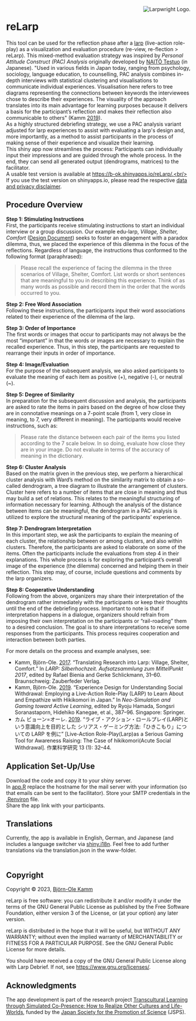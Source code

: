 <picture>
  <source media="(prefers-color-scheme: dark)" srcset="https://www.larpwright.online/assets/rl-logo_wh.png">
  <source media="(prefers-color-scheme: light)" srcset="https://www.larpwright.online/assets/rl-logo_bl.png">
  <img align="right" alt="Larpwright Logo." src="https://www.larpwright.online/assets/rl-logo_bl.png">
</picture>

# reLarp

This tool can be used for the reflection phase after a [larp](https://nordiclarp.org/wiki/Larp) (live-action role-play) as a visualization and evaluation procedure (re-view, re-flection > reLarp). This mixed-method evaluation strategy was inspired by *Personal Attitude Construct (PAC) Analysis* originally developed by [NAITŌ Testuo](https://pacanalysis.jimdofree.com/) (in Japanese). "Used in various fields in Japan today, ranging from psychology, sociology, language education, to counselling, PAC analysis combines in-depth interviews with statistical clustering and visualisations to communicate individual experiences. Visualisation here refers to tree diagrams representing the connections between keywords the interviewees chose to describe their experiences. The visuality of the approach translates into its main advantage for learning purposes because it delivers a basis for the participant’s reflection and makes their reflection also communicable to others" (Kamm [2019](https://doi.org/10.1007/978-981-13-8039-6_36)). <br/>
As a highly structured debriefing strategy, we use a PAC analysis variant adjusted for larp experiences to assist with evaluating a larp's design and, more importantly, as a method to assist participants in the process of making sense of their experience and visualize their learning. <br/>
This shiny app now streamlines the process: Participants can individually input their impressions and are guided through the whole process. In the end, they can send all generated output (dendrograms, matrices) to the facilitator. <br/>
A usable test version is available at https://b-ok.shinyapps.io/reLarp/.<br/>
If you use the test version on shinyapps.io, please read the respective [data and privacy disclaimer](https://www.larpwright.online/relarp/#data_privacy).

## Procedure Overview
**Step 1: Stimulating Instructions**<br/>
First, the participants receive stimulating instructions to start an individual interview or a group discussion. Our example edu-larp, *Village, Shelter, Comfort* ([Design Document](https://www.b-ok.de/vsc_larp/)) seeks to foster an engagement with a paradox dilemma, thus, we placed the experience of this dilemma in the focus of the reflections. Regardless of language, the instructions thus conformed to the following format (paraphrased):
> Please recall the experience of facing the dilemma in the three scenarios of Village, Shelter, Comfort. List words or short sentences that are meaningful to you in describing this experience. Think of as many words as possible and record them in the order that the words occurred to you.

**Step 2: Free Word Association**<br/>
Following these instructions, the participants input their word associations related to their experience of the dilemma of the larp.

**Step 3: Order of Importance**<br/>
The first words or images that occur to participants may not always be the most “important” in that the words or images are necessary to explain the recalled experience. Thus, in this step, the participants are requested to rearrange their inputs in order of importance.

**Step 4: Image/Evaluation**<br/>
For the purpose of the subsequent analysis, we also asked participants to evaluate the meaning of each item as positive (+), negative (-), or neutral (~).

**Step 5: Degree of Similarity**<br/>
In preparation for the subsequent discussion and analysis, the participants are asked to rate the items in pairs based on the degree of how close they are in connotative meanings on a 7-point scale (from 1, very close in meaning, to 7, very different in meaning). The participants would receive instructions, such as:
> Please rate the distance between each pair of the items you listed according to the 7 scale below. In so doing, evaluate how close they are in your image. Do not evaluate in terms of the accuracy of meaning in the dictionary.

**Step 6: Cluster Analysis**<br/>
Based on the matrix given in the previous step, we perform a hierarchical cluster analysis with Ward’s method on the similarity matrix to obtain a so-called dendrogram, a tree diagram to illustrate the arrangement of clusters. Cluster here refers to a number of items that are close in meaning and thus may build a set of relations. This relates to the meaningful structuring of information necessary for learning.
Although the analysis of the distance between items can be meaningful, the dendrogram in a PAC analysis is utilized to explore the structural meaning of the participants’ experience.

**Step 7: Dendrogram Interpretation**<br/>
In this important step, we ask the participants to explain the meaning of each cluster, the relationship between or among clusters, and also within clusters. Therefore, the participants are asked to elaborate on some of the items. Often the participants include the evaluations from step 4 in their explanations. This whole process is for exploring the participant’s overall image of the experience (the dilemma) concerned and helping them in their reflection. This step may, of course, include questions and comments by the larp organizers.

**Step 8: Cooperative Understanding**<br/>
Following from the above, organizers may share their interpretation of the dendrogram rather immediately with the participants or keep their thoughts until the end of the debriefing process. Important to note is that if interpretation happens in a dialogue, organizers should refrain from imposing their own interpretation on the participants or  “rail-roading” them to a desired conclusion. The goal is to share interpretations to receive some responses from the participants. This process requires cooperation and interaction between both parties.

For more details on the process and example analyses, see:<br/>
- Kamm, Björn-Ole. [2017](https://www.academia.edu/98921787/Translating_Research_into_Larp_Village_Shelter_Comfort). “Translating Research into Larp: Village, Shelter, Comfort.” In *LARP: Silberhochzeit. Aufsatzsammlung zum MittelPunkt 2017*, edited by Rafael Bienia and Gerke Schlickmann, 31–60. Braunschweig: Zauberfeder Verlag.<br/>
- Kamm, Björn-Ole. [2019](https://doi.org/10.1007/978-981-13-8039-6_36). “Experience Design for Understanding Social Withdrawal: Employing a Live-Action Role-Play (LARP) to Learn About and Empathize with Hikikomori in Japan.” In *Neo-Simulation and Gaming toward Active Learning*, edited by Ryoju Hamada, Songsri Soranastaporn, Hidehiko Kanegae, et al., 387–96. Singapore: Springer.<br/>
- カム ビョーン=オーレ. [2019](https://doi.org/10.32191/jjos.13.1_32). “ライブ・アクション・ロールプレイ(LARP)という意識向上を目的とした シリアス・ゲーミング方法:「ひきこもり」についての LARP を例に” [Live-Action Role-Play(Larp)as a Serious Gaming Tool for Awareness Raising: The Case of hikikomori(Acute Social Withdrawal]. 作業科学研究 13 (1): 32–44.

## Application Set-Up/Use
Download the code and copy it to your shiny server.<br/>
In [app.R](app.R) replace the hostname for the mail server with your information (so that emails can be sent to the facilitator). Store your SMTP credentials in the [.Renviron](.Renviron) file.<br/>
Share the app link with your participants.

## Translations
Currently, the app is available in English, German, and Japanese (and includes a language switcher via [shiny.i18n](https://github.com/Appsilon/shiny.i18n). Feel free to add further translations via the translation.json in the www-folder.<br/><br/>

## Copyright
Copyright &copy; 2023, [Björn-Ole Kamm](https://www.b-ok.de)

reLarp is free software: you can redistribute it and/or modify it under the terms of the GNU General Public License as published by the Free Software Foundation, either version 3 of the License, or (at your option) any later version.

reLarp is distributed in the hope that it will be useful, but WITHOUT ANY WARRANTY; without even the implied warranty of MERCHANTABILITY or FITNESS FOR A PARTICULAR PURPOSE. See the GNU General Public License for more details.

You should have received a copy of the GNU General Public License along with Larp Debrief. If not, see https://www.gnu.org/licenses/.

## Acknowledgments
The app development is part of the research project [Transcultural Learning through Simulated Co-Presence: How to Realize Other Cultures and Life-Worlds](https://kaken.nii.ac.jp/en/grant/KAKENHI-PROJECT-19KT0028/), funded by the [Japan Society for the Promotion of Science](https://www.jsps.go.jp/english/) (JSPS).
